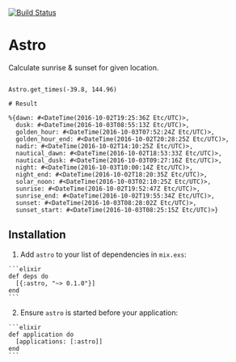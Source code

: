 [![Build Status](https://travis-ci.org/aussiegeek/astro.svg?branch=master)](https://travis-ci.org/aussiegeek/astro)

# Astro

Calculate sunrise & sunset for given location. 

```

Astro.get_times(-39.8, 144.96)

# Result

%{dawn: #<DateTime(2016-10-02T19:25:36Z Etc/UTC)>,
  dusk: #<DateTime(2016-10-03T08:55:13Z Etc/UTC)>,
  golden_hour: #<DateTime(2016-10-03T07:52:24Z Etc/UTC)>,
  golden_hour_end: #<DateTime(2016-10-02T20:28:25Z Etc/UTC)>,
  nadir: #<DateTime(2016-10-02T14:10:25Z Etc/UTC)>,
  nautical_dawn: #<DateTime(2016-10-02T18:53:33Z Etc/UTC)>,
  nautical_dusk: #<DateTime(2016-10-03T09:27:16Z Etc/UTC)>,
  night: #<DateTime(2016-10-03T10:00:14Z Etc/UTC)>,
  night_end: #<DateTime(2016-10-02T18:20:35Z Etc/UTC)>,
  solar_noon: #<DateTime(2016-10-03T02:10:25Z Etc/UTC)>,
  sunrise: #<DateTime(2016-10-02T19:52:47Z Etc/UTC)>,
  sunrise_end: #<DateTime(2016-10-02T19:55:34Z Etc/UTC)>,
  sunset: #<DateTime(2016-10-03T08:28:02Z Etc/UTC)>,
  sunset_start: #<DateTime(2016-10-03T08:25:15Z Etc/UTC)>}
```

## Installation

  1. Add `astro` to your list of dependencies in `mix.exs`:

    ```elixir
    def deps do
      [{:astro, "~> 0.1.0"}]
    end
    ```

  2. Ensure `astro` is started before your application:

    ```elixir
    def application do
      [applications: [:astro]]
    end
    ```

